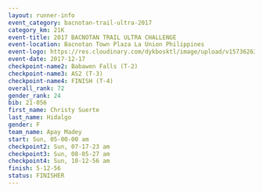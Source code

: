 ```yaml
---
layout: runner-info 
event_category: bacnotan-trail-ultra-2017 
category_km: 21K 
event-title: 2017 BACNOTAN TRAIL ULTRA CHALLENGE 
event-location: Bacnotan Town Plaza La Union Philippines 
event-logo: https://res.cloudinary.com/dykbosktl/image/upload/v1573626331/Logo/lOGO_sclsdl.png 
event-date: 2017-12-17 
checkpoint-name2: Babawen Falls (T-2) 
checkpoint-name3: AS2 (T-3) 
checkpoint-name4: FINISH (T-4) 
overall_rank: 72
gender_rank: 24
bib: 21-056
first_name: Christy Suerte
last_name: Hidalgo
gender: F
team_name: Apay Madey
start: Sun, 05-00-00 am
checkpoint2: Sun, 07-17-23 am
checkpoint3: Sun, 08-05-27 am
checkpoint4: Sun, 10-12-56 am
finish: 5-12-56
status: FINISHER
---
```

